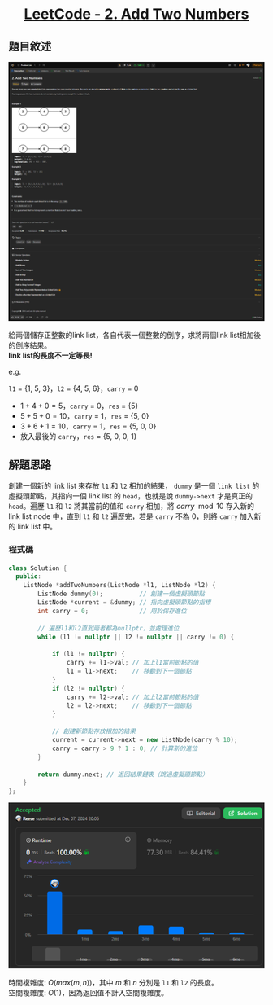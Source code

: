 # <center> [LeetCode - 2. Add Two Numbers](https://leetcode.com/problems/add-two-numbers/description/) </center>

## 題目敘述

[![](https://raw.githubusercontent.com/reese60525/ForPicGo/main/Pictures/20241210160801270.png)](https://raw.githubusercontent.com/reese60525/ForPicGo/main/Pictures/20241210160801270.png)

給兩個儲存正整數的link list，各自代表一個整數的倒序，求將兩個link list相加後的倒序結果。  
**link list的長度不一定等長!**

e.g.

`l1` = {1, 5, 3}，`l2` = {4, 5, 6}，`carry` = 0  

- $1 + 4 + 0 = 5$，`carry` = 0，`res` = {5}  
- $5 + 5 + 0 = 10$，`carry` = 1，`res` = {5, 0}  
- $3 + 6 + 1 = 10$，`carry` = 1，`res` = {5, 0, 0}  
- 放入最後的 `carry`，`res` = {5, 0, 0, 1}

## 解題思路

創建一個新的 link list 來存放 `l1` 和 `l2` 相加的結果， `dummy` 是一個 `link list` 的虛擬頭節點，其指向一個 link list 的 `head`，也就是說 `dummy->next` 才是真正的 `head`。遍歷 `l1` 和 `l2` 將其當前的值和 `carry` 相加，將 $carry \mod 10$ 存入新的 link list node 中，直到 `l1` 和 `l2` 遍歷完，若是 `carry` 不為 0，則將 `carry` 加入新的 link list 中。

### 程式碼

```c++ {.line-numbers}
class Solution {
  public:
    ListNode *addTwoNumbers(ListNode *l1, ListNode *l2) {
        ListNode dummy(0);          // 創建一個虛擬頭節點
        ListNode *current = &dummy; // 指向虛擬頭節點的指標
        int carry = 0;              // 用於保存進位

        // 遍歷l1和l2直到兩者都為nullptr，並處理進位
        while (l1 != nullptr || l2 != nullptr || carry != 0) {

            if (l1 != nullptr) {
                carry += l1->val; // 加上l1當前節點的值
                l1 = l1->next;    // 移動到下一個節點
            }
            if (l2 != nullptr) {
                carry += l2->val; // 加上l2當前節點的值
                l2 = l2->next;    // 移動到下一個節點
            }

            // 創建新節點存放相加的結果
            current = current->next = new ListNode(carry % 10);
            carry = carry > 9 ? 1 : 0; // 計算新的進位
        }

        return dummy.next; // 返回結果鏈表（跳過虛擬頭節點）
    }
};
```

[![](https://raw.githubusercontent.com/reese60525/ForPicGo/main/Pictures/20241207201049415.png)](https://raw.githubusercontent.com/reese60525/ForPicGo/main/Pictures/20241207201049415.png)

時間複雜度: $O(max(m, n))$，其中 $m$ 和 $n$ 分別是 `l1` 和 `l2` 的長度。  
空間複雜度: $O(1)$，因為返回值不計入空間複雜度。
